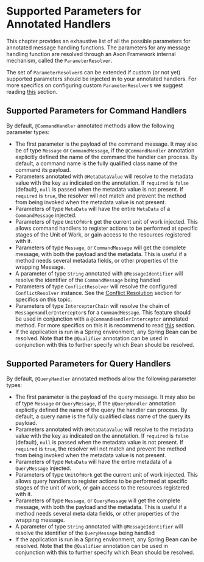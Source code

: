 # Supported Parameters for Annotated Handlers

This chapter provides an exhaustive list of all the possible parameters for annotated message handling functions.
The parameters for any message handling function are resolved through an Axon Framework internal mechanism,
 called the `ParameterResolver`.

The set of `ParameterResolver`s can be extended if custom (or not yet) supported parameters should be injected in to your annotated handlers.
For more specifics on configuring custom `ParameterResolver`s we suggest reading
 [this](../../appendices/message-handler-tuning/parameter-resolvers.md) section.  

## Supported Parameters for Command Handlers

By default, `@CommandHandler` annotated methods allow the following parameter types:

 * The first parameter is the payload of the command message. 
   It may also be of type `Message` or `CommandMessage`, if the `@CommandHandler` annotation explicitly defined the name of the command the handler can process. 
   By default, a command name is the fully qualified class name of the command its payload.
 * Parameters annotated with `@MetaDataValue` will resolve to the metadata value with the key as indicated on the annotation. 
   If `required` is `false` \(default\), `null` is passed when the metadata value is not present. 
   If `required` is `true`, the resolver will not match and prevent the method from being invoked when the metadata value is not present.
 * Parameters of type `MetaData` will have the entire `MetaData` of a `CommandMessage` injected.
 * Parameters of type `UnitOfWork` get the current unit of work injected. This allows command handlers to register actions to be performed at specific stages of the Unit of Work, or gain access to the resources registered with it.
 * Parameters of type `Message`, or `CommandMessage` will get the complete message, with both the payload and the metadata. 
   This is useful if a method needs several metadata fields, or other properties of the wrapping Message.
 * A parameter of type `String` annotated with `@MessageIdentifier` will resolve the identifier of the `CommandMessage` being handled
 * Parameters of type `ConflictResolver` will resolve the configured `ConflictResolver` instance.
   See the [Conflict Resolution](../../implementing-domain-logic/command-handling/conflict-resolution.md) section for specifics on this topic. 
 * Parameters of type `InterceptorChain` will resolve the chain of `MessageHandlerInterceptor`s for a `CommandMessage`.
   This feature should be used in conjunction with a `@CommandHandlerInterceptor` annotated method.
   For more specifics on this it is recommend to read [this](../../configuring-infrastructure-components/messaging-concepts/message-intercepting.md#commandhandlerinterceptor-annotation) section.
 * If the application is run in a Spring environment, any Spring Bean can be resolved.
   Note that the `@Qualifier` annotation can be used in conjunction with this to further specify which Bean should be resolved.   

## Supported Parameters for Query Handlers

By default, `@QueryHandler` annotated methods allow the following parameter types:

 * The first parameter is the payload of the query message.
   It may also be of type `Message` or `QueryMessage`, if the `@QueryHandler` annotation explicitly defined the name of the query the handler can process. 
   By default, a query name is the fully qualified class name of the query its payload.
 * Parameters annotated with `@MetaDataValue` will resolve to the metadata value with the key as indicated on the annotation. 
   If `required` is `false` \(default\), `null` is passed when the metadata value is not present. 
   If `required` is `true`, the resolver will not match and prevent the method from being invoked when the metadata value is not present.
 * Parameters of type `MetaData` will have the entire metadata of a `QueryMessage` injected.
 * Parameters of type `UnitOfWork` get the current unit of work injected. This allows query handlers to register actions to be performed at specific stages of the unit of work, or gain access to the resources registered with it.
 * Parameters of type `Message`, or `QueryMessage` will get the complete message, with both the payload and the metadata. 
   This is useful if a method needs several meta data fields, or other properties of the wrapping message.
 * A parameter of type `String` annotated with `@MessageIdentifier` will resolve the identifier of the `QueryMessage` being handled
 * If the application is run in a Spring environment, any Spring Bean can be resolved.
   Note that the `@Qualifier` annotation can be used in conjunction with this to further specify which Bean should be resolved.
